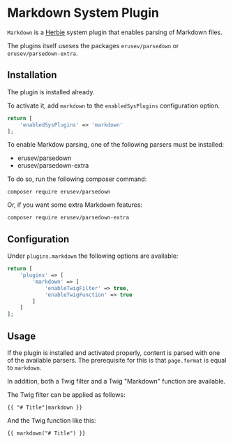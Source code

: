 # Markdown System Plugin

`Markdown` is a [Herbie](http://github.com/getherbie) system plugin that enables parsing of Markdown files.

The plugins itself useses the packages `erusev/parsedown` or `erusev/parsedown-extra`.

## Installation

The plugin is installed already.

To activate it, add `markdown` to the `enabledSysPlugins` configuration option.

~~~php
return [
    'enabledSysPlugins' => 'markdown'
];
~~~

To enable Markdow parsing, one of the following parsers must be installed:

- erusev/parsedown
- erusev/parsedown-extra

To do so, run the following composer command:

    composer require erusev/parsedown

Or, if you want some extra Markdown features:

    composer require erusev/parsedown-extra

## Configuration

Under `plugins.markdown` the following options are available:

~~~php
return [
    'plugins' => [
        'markdown' => [
            'enableTwigFilter' => true,
            'enableTwigFunction' => true
        ]
    ]
];
~~~

## Usage

If the plugin is installed and activated properly, content is parsed with one of the available parsers.
The prerequisite for this is that `page.format` is equal to `markdown`.

In addition, both a Twig filter and a Twig "Markdown" function are available.

The Twig filter can be applied as follows:

    {{ "# Title"|markdown }}

And the Twig function like this:

    {{ markdown("# Title") }}

